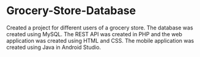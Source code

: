 # Grocery-Store-Database
Created a project for different users of a grocery store. The database was created using MySQL. The REST API was created in PHP and the web application was created using HTML and CSS. The mobile application was created using Java in Android Studio.
